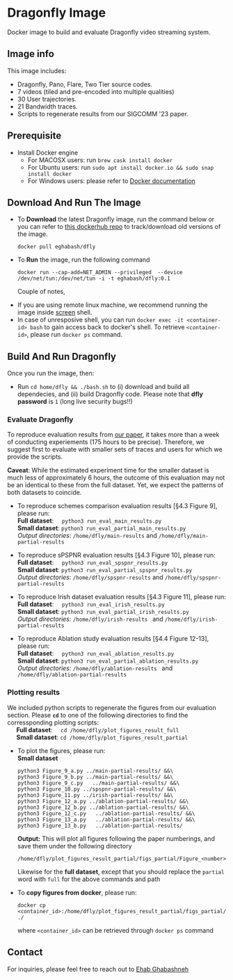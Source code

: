 # Dragonfly Image

Docker image to build and evaluate Dragonfly video streaming system.

## Image info

This image includes:

- Dragonfly, Pano, Flare, Two Tier source codes.
- 7 videos (tiled and pre-encoded into multiple qualities)
- 30 User trajectories.
- 21 Bandwidth traces.
- Scripts to regenerate results from our SIGCOMM '23 paper.

## Prerequisite

- Install Docker engine
  - For MACOSX users: run `brew cask install docker`
  - For Ubuntu users: run `sudo apt install docker.io && sudo snap install docker`
  - For Windows users: please refer to [Docker documentation](https://docs.docker.com/desktop/install/windows-install/#install-docker-desktop-on-windows)

## Download And Run The Image

- To **Download** the latest Dragonfly image, run the command below or you can refer to [this dockerhub repo](https://hub.docker.com/r/eghabash/dfly/tags) to track/download old versions of the image.
  ```
  docker pull eghabash/dfly
  ```
- To **Run** the image, run the following command
  ```
  docker run --cap-add=NET_ADMIN --privileged  --device /dev/net/tun:/dev/net/tun -i -t eghabash/dfly:0.1
  ```
  Couple of notes,

* If you are using remote linux machine, we recommend running the image inside [screen](https://linux.die.net/man/1/screen) shell.
* In case of unresposive shell, you can run `docker exec -it <container-id> bash` to gain access back to docker's shell. To retrieve `<container-id>`, please run `docker ps` command.

## Build And Run Dragonfly

Once you run the image, then:

- Run `cd home/dfly && ./bash.sh` to (i) download and build all dependecies, and (ii) build Dragonfly code. Please note that **dfly password** is `1` (long live security bugs!!)

### Evaluate Dragonfly

To reproduce evaluation results from [our paper](https://doi.org/10.1145/3603269.3604876), it takes more than a week of conducting experiements (175 hours to be precise). Therefore, we suggest first to evaluate with smaller sets of traces and users for which we provide the scripts.

**Caveat**: While the estimated experiment time for the smaller dataset is much less of approximately 6 hours, the outcome of this evaluation may not be an identical to these from the full dataset. Yet, we expect the patterns of both datasets to coincide.

- To reproduce schemes comparison evaluation results [§4.3 Figure 9], please run:<br/>
  **Full dataset**: &ensp;&nbsp; `python3 run_eval_main_results.py` <br/>
  **Small dataset**: `python3 run_eval_partial_main_results.py`<br/>
  _Output directories:_ `/home/dfly/main-results` and `/home/dfly/main-partial-results`
- To reproduce sPSPNR evaluation results [§4.3 Figure 10], please run:<br/>
  **Full dataset**: &ensp;&nbsp; `python3 run_eval_spspnr_results.py` <br/>
  **Small dataset**: `python3 run_eval_partial_spspnr_results.py`<br/>
  _Output directories:_ `/home/dfly/spspnr-results` and `/home/dfly/spspnr-partial-results`

- To reproduce Irish dataset evaluation results [§4.3 Figure 11], please run:<br/>
  **Full dataset**: &ensp;&nbsp; `python3 run_eval_irish_results.py` <br/>
  **Small dataset**: `python3 run_eval_partial_irish_results.py`<br/>
  _Output directories:_ `/home/dfly/irish-results ` and `/home/dfly/irish-partial-results `
- To reproduce Ablation study evaluation results [§4.4 Figure 12-13], please run:<br/>
  **Full dataset**: &ensp;&nbsp; `python3 run_eval_ablation_results.py` <br/>
  **Small dataset**: `python3 run_eval_partial_ablation_results.py`<br/>
  _Output directories:_ `/home/dfly/ablation-results ` and `/home/dfly/ablation-partial-results `

### Plotting results

We included python scripts to regenerate the figures from our evaluation section. Please **`cd`** to one of the following directories to find the corressponding plotting scripts:<br/>
&ensp;&ensp;&ensp;**Full dataset**: &ensp;&nbsp; `cd /home/dfly/plot_figures_result_full` <br/>
&ensp;&ensp;&ensp;**Small dataset**: `cd /home/dfly/plot_figures_result_partial`<br/>

- To plot the figures, please run:<br/>
  **Small dataset**

  ```
  python3 Figure_9_a.py ../main-partial-results/ &&\
  python3 Figure_9_b.py ../main-partial-results/ &&\
  python3 Figure_9_c.py   ../main-partial-results/ &&\
  python3 Figure_10.py ../spspnr-partial-results/ &&\
  python3 Figure_11.py ../irish-partial-results/ &&\
  python3 Figure_12_a.py ../ablation-partial-results/ &&\
  python3 Figure_12_b.py ../ablation-partial-results/ &&\
  python3 Figure_12_c.py   ../ablation-partial-results/ &&\
  python3 Figure_13_a.py   ../ablation-partial-results/ &&\
  python3 Figure_13_b.py   ../ablation-partial-results/
  ```

  **Output:** This will plot all figures following the paper numberings, and save them under the following directory

  ```
  /home/dfly/plot_figures_result_partial/figs_partial/Figure_<number>_partial.png
  ```

  Likewise for the **full dataset**, except that you should replace the `partial` word with `full` for the above commands and path

- To **copy figures from docker**, please run:
  ```
  docker cp <container_id>:/home/dfly/plot_figures_result_partial/figs_partial/ ./
  ```
  where `<container_id>` can be retrieved through `docker ps` command

## Contact

For inquiries, please feel free to reach out to [Ehab Ghabashneh](mailto:eghabash@purdue.edu)
